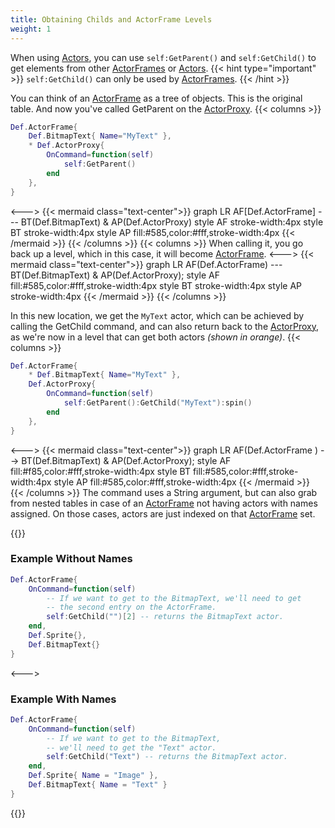 ```yaml
---
title: Obtaining Childs and ActorFrame Levels
weight: 1
---
```


When using [Actors](../), you can use `self:GetParent()` and `self:GetChild()` to get elements from other [ActorFrames](../../actorframe/) or [Actors](../).
{{< hint type="important" >}}
`self:GetChild()` can only be used by [ActorFrames](../../actorframe/).
{{< /hint >}}

You can think of an [ActorFrame](../../actorframe/) as a tree of objects.
This is the original table. And now you've called GetParent on the [ActorProxy](../actorproxy/).
{{< columns >}}
```lua
Def.ActorFrame{
	Def.BitmapText{ Name="MyText" },
	* Def.ActorProxy{
		OnCommand=function(self)
			self:GetParent()
		end
	},
}
```
<--->
{{< mermaid class="text-center">}}
graph LR
    AF[Def.ActorFrame] --- BT(Def.BitmapText) & AP(Def.ActorProxy)
	style AF stroke-width:4px
	style BT stroke-width:4px
	style AP fill:#585,color:#fff,stroke-width:4px
{{< /mermaid >}}
{{< /columns >}}
{{< columns >}}
When calling it, you go back up a level, which in this case,
it will become [ActorFrame](../../actorframe/).
<--->
{{< mermaid class="text-center">}}
graph LR
    AF(Def.ActorFrame) --- BT(Def.BitmapText) & AP(Def.ActorProxy);
	style AF fill:#585,color:#fff,stroke-width:4px
	style BT stroke-width:4px
	style AP stroke-width:4px
{{< /mermaid >}}
{{< /columns >}}

In this new location, we get the `MyText` actor, which can be achieved by calling the GetChild command, and can also return back to the [ActorProxy](../actorproxy/), as we're now in a level that can get both actors _(shown in orange)_.
{{< columns >}}
```lua
Def.ActorFrame{
	* Def.BitmapText{ Name="MyText" },
	Def.ActorProxy{
		OnCommand=function(self)
			self:GetParent():GetChild("MyText"):spin()
		end
	},
}
```
<--->
{{< mermaid class="text-center">}}
graph LR
    AF(Def.ActorFrame ) --> BT(Def.BitmapText) & AP(Def.ActorProxy);
	style AF fill:#f85,color:#fff,stroke-width:4px
	style BT fill:#585,color:#fff,stroke-width:4px
	style AP fill:#585,color:#fff,stroke-width:4px
{{< /mermaid >}}
{{< /columns >}}
The command uses a String argument, but can also grab from nested tables in case of an [ActorFrame](../../actorframe/) not having
actors with names assigned. On those cases, actors are just indexed on that [ActorFrame](../../actorframe/) set.

{{<columns>}}
### Example Without Names
```lua
Def.ActorFrame{
	OnCommand=function(self)
		-- If we want to get to the BitmapText, we'll need to get
		-- the second entry on the ActorFrame.
		self:GetChild("")[2] -- returns the BitmapText actor.
	end,
	Def.Sprite{},
	Def.BitmapText{}
}
```
<--->
### Example With Names
```lua
Def.ActorFrame{
	OnCommand=function(self)
		-- If we want to get to the BitmapText,
		-- we'll need to get the "Text" actor.
		self:GetChild("Text") -- returns the BitmapText actor.
	end,
	Def.Sprite{ Name = "Image" },
	Def.BitmapText{ Name = "Text" }
}
```
{{</columns>}}
